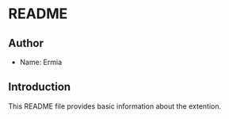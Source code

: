 # README

## Author
- Name: Ermia

## Introduction
This README file provides basic information about the extention.

